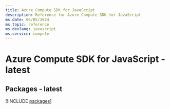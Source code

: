 ```yaml
---
title: Azure Compute SDK for JavaScript
description: Reference for Azure Compute SDK for JavaScript
ms.date: 06/05/2024
ms.topic: reference
ms.devlang: javascript
ms.service: compute
---
```

# Azure Compute SDK for JavaScript - latest
## Packages - latest
[!INCLUDE [packages](compute-index.md)]